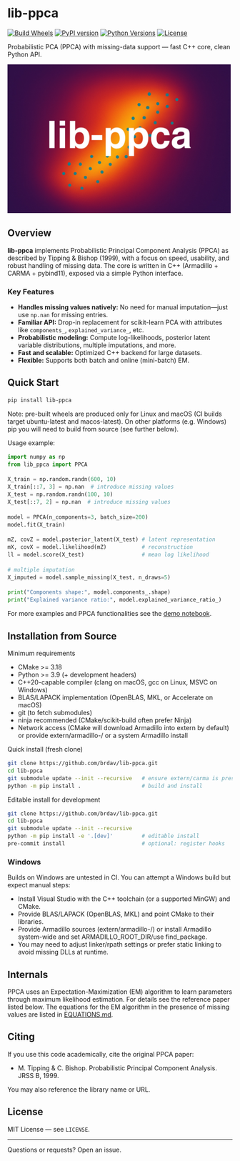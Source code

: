 
# lib-ppca

[![Build Wheels](https://img.shields.io/github/actions/workflow/status/brdav/lib-ppca/.github/workflows/build.yml?branch=main)](https://github.com/brdav/lib-ppca/actions)
[![PyPI version](https://img.shields.io/pypi/v/lib-ppca.svg)](https://pypi.org/project/lib-ppca)
[![Python Versions](https://img.shields.io/pypi/pyversions/lib-ppca.svg)](https://pypi.org/project/lib-ppca)
[![License](https://img.shields.io/github/license/brdav/lib-ppca.svg)](LICENSE)

Probabilistic PCA (PPCA) with missing-data support — fast C++ core, clean Python API.

<img src="https://raw.githubusercontent.com/brdav/lib-ppca/main/docs/teaser.jpg" width="500" alt="teaser"/>

## Overview

**lib-ppca** implements Probabilistic Principal Component Analysis (PPCA) as described by Tipping & Bishop (1999), with a focus on speed, usability, and robust handling of missing data. The core is written in C++ (Armadillo + CARMA + pybind11), exposed via a simple Python interface.

### Key Features

- **Handles missing values natively:** No need for manual imputation—just use `np.nan` for missing entries.
- **Familiar API:** Drop-in replacement for scikit-learn PCA with attributes like `components_`, `explained_variance_`, etc.
- **Probabilistic modeling:** Compute log-likelihoods, posterior latent variable distributions, multiple imputations, and more.
- **Fast and scalable:** Optimized C++ backend for large datasets.
- **Flexible:** Supports both batch and online (mini-batch) EM.

## Quick Start

```bash
pip install lib-ppca
```

Note: pre-built wheels are produced only for Linux and macOS (CI builds target ubuntu-latest and macos-latest). On other platforms (e.g. Windows) pip you will need to build from source (see further below).

Usage example:

```python
import numpy as np
from lib_ppca import PPCA

X_train = np.random.randn(600, 10)
X_train[::7, 3] = np.nan  # introduce missing values
X_test = np.random.randn(100, 10)
X_test[::7, 2] = np.nan  # introduce missing values

model = PPCA(n_components=3, batch_size=200)
model.fit(X_train)

mZ, covZ = model.posterior_latent(X_test) # latent representation
mX, covX = model.likelihood(mZ)           # reconstruction
ll = model.score(X_test)                  # mean log likelihood

# multiple imputation
X_imputed = model.sample_missing(X_test, n_draws=5)

print("Components shape:", model.components_.shape)
print("Explained variance ratio:", model.explained_variance_ratio_)
```

For more examples and PPCA functionalities see the [demo notebook](https://github.com/brdav/lib-ppca/blob/main/notebooks/demo.ipynb).

## Installation from Source

Minimum requirements

* CMake >= 3.18
* Python >= 3.9 (+ development headers)
* C++20-capable compiler (clang on macOS, gcc on Linux, MSVC on Windows)
* BLAS/LAPACK implementation (OpenBLAS, MKL, or Accelerate on macOS)
* git (to fetch submodules)
* ninja recommended (CMake/scikit-build often prefer Ninja)
* Network access (CMake will download Armadillo into extern by default) or provide extern/armadillo-<ver>/ or a system Armadillo install

Quick install (fresh clone)

```bash
git clone https://github.com/brdav/lib-ppca.git
cd lib-ppca
git submodule update --init --recursive   # ensure extern/carma is present
python -m pip install .                   # build and install
```

Editable install for development

```bash
git clone https://github.com/brdav/lib-ppca.git
cd lib-ppca
git submodule update --init --recursive
python -m pip install -e '.[dev]'         # editable install
pre-commit install                        # optional: register hooks
```

### Windows

Builds on Windows are untested in CI. You can attempt a Windows build but expect manual steps:

* Install Visual Studio with the C++ toolchain (or a supported MinGW) and CMake.
* Provide BLAS/LAPACK (OpenBLAS, MKL) and point CMake to their libraries.
* Provide Armadillo sources (extern/armadillo-<ver>/) or install Armadillo system-wide and set ARMADILLO_ROOT_DIR/use find_package.
* You may need to adjust linker/rpath settings or prefer static linking to avoid missing DLLs at runtime.

## Internals

PPCA uses an Expectation-Maximization (EM) algorithm to learn parameters through maximum likelihood estimation. For details see the reference paper listed below. The equations for the EM algorithm in the presence of missing values are listed in [EQUATIONS.md](https://github.com/brdav/lib-ppca/blob/main/EQUATIONS.md).

## Citing

If you use this code academically, cite the original PPCA paper:

* M. Tipping & C. Bishop. Probabilistic Principal Component Analysis. JRSS B, 1999.

You may also reference the library name or URL.

## License

MIT License — see `LICENSE`.

---
Questions or requests? Open an issue.
